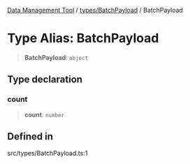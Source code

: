 [Data Management Tool](../../../index.md) / [types/BatchPayload](../index.md) / BatchPayload

# Type Alias: BatchPayload

> **BatchPayload**: `object`

## Type declaration

### count

> **count**: `number`

## Defined in

src/types/BatchPayload.ts:1
